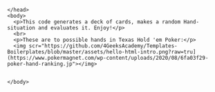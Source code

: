 <!DOCTYPE html>
<html>
    <head>

    </head>
    <body>
      <p>This code generates a deck of cards, makes a random Hand- situation and evaluates it. Enjoy!</p>
      <br>
      <p>These are to possible hands in Texas Hold 'em Poker:</p>
      <img scr="https://github.com/4GeeksAcademy/Templates-Boilerplates/blob/master/assets/hello-html-intro.png?raw=tru](https://www.pokermagnet.com/wp-content/uploads/2020/08/6fa03f29-poker-hand-ranking.jp"></img>


    </body>
</html>
